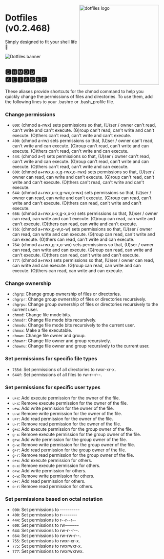 <!-- markdownlint-disable MD033 MD041 MD043 -->

<img src="https://kura.pro/dotfiles/v2/images/logos/dotfiles.svg"
alt="dotfiles logo" width="261" align="right" />

<!-- markdownlint-enable MD033 MD041 -->

# Dotfiles (v0.2.468)

Simply designed to fit your shell life 🐚

![Dotfiles banner][banner]

## 🅲🅷🅼🅾🅳 🅰🅻🅸🅰🆂🅴🆂

These aliases provide shortcuts for the chmod command to help you
quickly change the permissions of files and directories. To use them,
add the following lines to your .bashrc or .bash_profile file.

### Change permissions

- `000`: (chmod a-rwx) sets permissions so that, (U)ser / owner can't
  read, can't write and can't execute. (G)roup can't read, can't write
  and can't execute. (O)thers can't read, can't write and can't execute.
- `400`: (chmod a-rw) sets permissions so that, (U)ser / owner can't
  read, can't write and can execute. (G)roup can't read, can't write and
  can execute. (O)thers can't read, can't write and can execute.
- `444`: (chmod a-r) sets permissions so that, (U)ser / owner can't
  read, can't write and can execute. (G)roup can't read, can't write and
  can execute. (O)thers can't read, can't write and can execute.
- `600`: (chmod a+rwx,u-x,g-rwx,o-rwx) sets permissions so that, (U)ser
  / owner can read, can write and can't execute. (G)roup can't read,
  can't write and can't execute. (O)thers can't read, can't write and
  can't execute.
- `644`: (chmod a+rwx,u-x,g-wx,o-wx) sets permissions so that, (U)ser /
  owner can read, can write and can't execute. (G)roup can read, can't
  write and can't execute. (O)thers can read, can't write and can't
  execute.
- `666`: (chmod a+rwx,u-x,g-x,o-x) sets permissions so that, (U)ser /
  owner can read, can write and can't execute. (G)roup can read, can
  write and can't execute. (O)thers can read, can write and can't
  execute.
- `755`: (chmod a+rwx,g-w,o-w) sets permissions so that, (U)ser / owner
  can read, can write and can execute. (G)roup can read, can't write
  and can execute. (O)thers can read, can't write and can execute.
- `764`: (chmod a+rwx,g-x,o-wx) sets permissions so that, (U)ser /
  owner can read, can write and can execute. (G)roup can read, can write
  and can't execute. (O)thers can read, can't write and can't execute.
- `777`: (chmod a+rwx) sets permissions so that, (U)ser / owner can
  read, can write and can execute. (G)roup can read, can write and can
  execute. (O)thers can read, can write and can execute.

### Change ownership

- `chgrp`: Change group ownership of files or directories.
- `chgrpr`: Change group ownership of files or directories recursively.
- `chgrpu`: Change group ownership of files or directories recursively
  to the current user.
- `chmod`: Change file mode bits.
- `chmodr`: Change file mode bits recursively.
- `chmodu`: Change file mode bits recursively to the current user.
- `chmox`: Make a file executable.
- `chown`: Change file owner and group.
- `chownr`: Change file owner and group recursively.
- `chownu`: Change file owner and group recursively to the current user.

### Set permissions for specific file types

- `755d`: Set permissions of all directories to rwxr-xr-x.
- `644f`: Set permissions of all files to rw-r--r--.

### Set permissions for specific user types

- `u+x`: Add execute permission for the owner of the file.
- `u-x`: Remove execute permission for the owner of the file.
- `u+w`: Add write permission for the owner of the file.
- `u-w`: Remove write permission for the owner of the file.
- `u+r`: Add read permission for the owner of the file.
- `u-r`: Remove read permission for the owner of the file.
- `g+x`: Add execute permission for the group owner of the file.
- `g-x`: Remove execute permission for the group owner of the file.
- `g+w`: Add write permission for the group owner of the file.
- `g-w`: Remove write permission for the group owner of the file.
- `g+r`: Add read permission for the group owner of the file.
- `g-r`: Remove read permission for the group owner of the file.
- `o+x`: Add execute permission for others.
- `o-x`: Remove execute permission for others.
- `o+w`: Add write permission for others.
- `o-w`: Remove write permission for others.
- `o+r`: Add read permission for others.
- `o-r`: Remove read permission for others.

### Set permissions based on octal notation

- `000`: Set permissions to ----------
- `400`: Set permissions to r--------
- `444`: Set permissions to r--r--r--
- `600`: Set permissions to rw-------
- `644`: Set permissions to rw-r--r--.
- `664`: Set permissions to rw-rw-r--.
- `755`: Set permissions to rwxr-xr-x.
- `775`: Set permissions to rwxrwxr-x.
- `777`: Set permissions to rwxrwxrwx.

[banner]: https://kura.pro/dotfiles/v2/images/titles/title-dotfiles.svg

